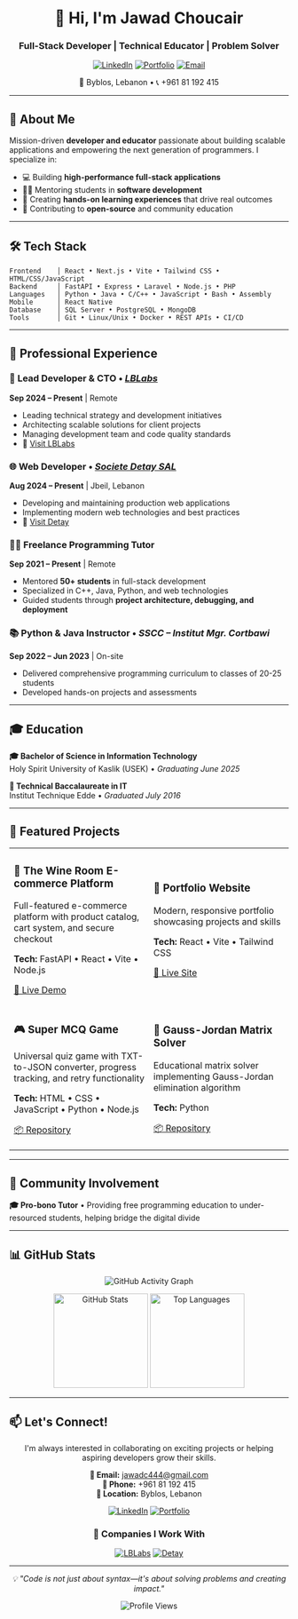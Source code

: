 <div align="center">

# 👋 Hi, I'm Jawad Choucair

### Full-Stack Developer | Technical Educator | Problem Solver

[![LinkedIn](https://img.shields.io/badge/LinkedIn-Connect-0077B5?style=for-the-badge&logo=linkedin&logoColor=white)](https://linkedin.com/in/jawad-choucair-3998ba154)
[![Portfolio](https://img.shields.io/badge/Portfolio-Visit-FF6B6B?style=for-the-badge&logo=google-chrome&logoColor=white)](https://jawadchoucair.lblabs.net/)
[![Email](https://img.shields.io/badge/Email-Contact-EA4335?style=for-the-badge&logo=gmail&logoColor=white)](mailto:jawadc444@gmail.com)

📍 Byblos, Lebanon • 📞 +961 81 192 415

</div>

---

## 🚀 About Me

Mission-driven **developer and educator** passionate about building scalable applications and empowering the next generation of programmers. I specialize in:

- 💻 Building **high-performance full-stack applications**
- 👨‍🏫 Mentoring students in **software development**
- 🎯 Creating **hands-on learning experiences** that drive real outcomes
- 🌱 Contributing to **open-source** and community education

---

## 🛠️ Tech Stack

```text
Frontend    │ React • Next.js • Vite • Tailwind CSS • HTML/CSS/JavaScript
Backend     │ FastAPI • Express • Laravel • Node.js • PHP
Languages   │ Python • Java • C/C++ • JavaScript • Bash • Assembly
Mobile      │ React Native
Database    │ SQL Server • PostgreSQL • MongoDB
Tools       │ Git • Linux/Unix • Docker • REST APIs • CI/CD
```

---

## 💼 Professional Experience

### 🏢 **Lead Developer & CTO** • *[LBLabs](https://lblabs.net)*
**Sep 2024 – Present** | Remote
- Leading technical strategy and development initiatives
- Architecting scalable solutions for client projects
- Managing development team and code quality standards
- 🔗 [Visit LBLabs](https://lblabs.net)

### 🌐 **Web Developer** • *[Societe Detay SAL](https://godetay.com)*
**Aug 2024 – Present** | Jbeil, Lebanon
- Developing and maintaining production web applications
- Implementing modern web technologies and best practices
- 🔗 [Visit Detay](https://godetay.com)

### 👨‍🏫 **Freelance Programming Tutor**
**Sep 2021 – Present** | Remote
- Mentored **50+ students** in full-stack development
- Specialized in C++, Java, Python, and web technologies
- Guided students through **project architecture, debugging, and deployment**

### 📚 **Python & Java Instructor** • *SSCC – Institut Mgr. Cortbawi*
**Sep 2022 – Jun 2023** | On-site
- Delivered comprehensive programming curriculum to classes of 20-25 students
- Developed hands-on projects and assessments

---

## 🎓 Education

**🎓 Bachelor of Science in Information Technology**  
Holy Spirit University of Kaslik (USEK) • *Graduating June 2025*

**📜 Technical Baccalaureate in IT**  
Institut Technique Edde • *Graduated July 2016*

---

## 🌟 Featured Projects

<table>
  <tr>
    <td width="50%">
      <h3>🍷 The Wine Room E-commerce Platform</h3>
      <p>Full-featured e-commerce platform with product catalog, cart system, and secure checkout</p>
      <p><strong>Tech:</strong> FastAPI • React • Vite • Node.js</p>
      <p>
        <a href="https://bernard-frontend.onrender.com/">🔗 Live Demo</a>
      </p>
    </td>
    <td width="50%">
      <h3>💼 Portfolio Website</h3>
      <p>Modern, responsive portfolio showcasing projects and skills</p>
      <p><strong>Tech:</strong> React • Vite • Tailwind CSS</p>
      <p>
        <a href="https://jawadchoucair.lblabs.net/">🔗 Live Site</a>
      </p>
    </td>
  </tr>
  <tr>
    <td width="50%">
      <h3>🎮 Super MCQ Game</h3>
      <p>Universal quiz game with TXT-to-JSON converter, progress tracking, and retry functionality</p>
      <p><strong>Tech:</strong> HTML • CSS • JavaScript • Python • Node.js</p>
      <p>
        <a href="https://github.com/SilverLucFox/super-mcq">📦 Repository</a>
      </p>
    </td>
    <td width="50%">
      <h3>🔢 Gauss-Jordan Matrix Solver</h3>
      <p>Educational matrix solver implementing Gauss-Jordan elimination algorithm</p>
      <p><strong>Tech:</strong> Python</p>
      <p>
        <a href="https://github.com/SilverLucFox/Gauss-Jordan-Matrix-Solver">📦 Repository</a>
      </p>
    </td>
  </tr>
</table>

---

## 🤝 Community Involvement

**🎓 Pro-bono Tutor** • Providing free programming education to under-resourced students, helping bridge the digital divide

---

## 📊 GitHub Stats

<div align="center">
  
![GitHub Activity Graph](https://github-readme-activity-graph.vercel.app/graph?username=SilverLucFox&bg_color=0d1117&color=c9d1d9&line=da78ff&point=da78ff&area=true&hide_border=true)

<p align="center">
  <img src="https://github-readme-stats.vercel.app/api?username=SilverLucFox&count_private=true&show_icons=true&theme=midnight-purple&hide_border=true" alt="GitHub Stats" height="170"/>
  <img src="https://github-readme-stats.vercel.app/api/top-langs?username=SilverLucFox&show_icons=true&locale=en&layout=compact&theme=midnight-purple&hide_border=true" alt="Top Languages" height="170"/>
</p>


</div>

---

## 📫 Let's Connect!

<div align="center">

I'm always interested in collaborating on exciting projects or helping aspiring developers grow their skills.

**📧 Email:** jawadc444@gmail.com  
**📱 Phone:** +961 81 192 415  
**📍 Location:** Byblos, Lebanon

[![LinkedIn](https://img.shields.io/badge/LinkedIn-Jawad_Choucair-0077B5?style=for-the-badge&logo=linkedin)](https://linkedin.com/in/jawad-choucair-3998ba154)
[![Portfolio](https://img.shields.io/badge/Portfolio-jawadchoucair.lblabs.net-FF6B6B?style=for-the-badge&logo=google-chrome)](https://jawadchoucair.lblabs.net/)

### 🏢 Companies I Work With

[![LBLabs](https://img.shields.io/badge/LBLabs-lblabs.net-9B59B6?style=for-the-badge&logo=rocket)](https://lblabs.net)
[![Detay](https://img.shields.io/badge/Detay-godetay.com-27AE60?style=for-the-badge&logo=shopping-cart)](https://godetay.com)

---

<p align="center">
  <i>💡 "Code is not just about syntax—it's about solving problems and creating impact."</i>
</p>

<p align="center">
  <img src="https://komarev.com/ghpvc/?username=SilverLucFox&label=Profile%20Views&color=da78ff&style=flat-square" alt="Profile Views" />
</p>

</div>
